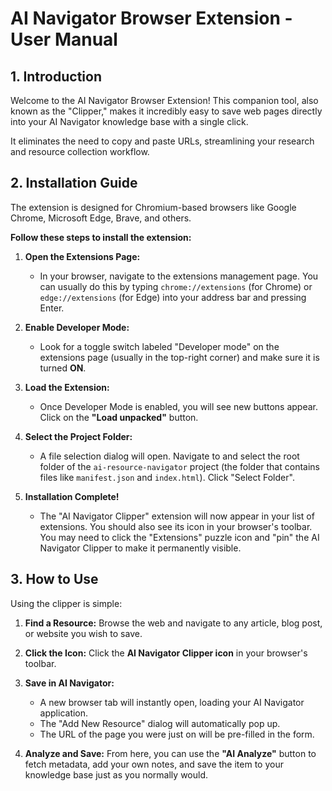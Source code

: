 # AI Navigator Browser Extension - User Manual

## 1. Introduction

Welcome to the AI Navigator Browser Extension! This companion tool, also known as the "Clipper," makes it incredibly easy to save web pages directly into your AI Navigator knowledge base with a single click.

It eliminates the need to copy and paste URLs, streamlining your research and resource collection workflow.

## 2. Installation Guide

The extension is designed for Chromium-based browsers like Google Chrome, Microsoft Edge, Brave, and others.

**Follow these steps to install the extension:**

1.  **Open the Extensions Page:**
    *   In your browser, navigate to the extensions management page. You can usually do this by typing `chrome://extensions` (for Chrome) or `edge://extensions` (for Edge) into your address bar and pressing Enter.

2.  **Enable Developer Mode:**
    *   Look for a toggle switch labeled "Developer mode" on the extensions page (usually in the top-right corner) and make sure it is turned **ON**.

3.  **Load the Extension:**
    *   Once Developer Mode is enabled, you will see new buttons appear. Click on the **"Load unpacked"** button.

4.  **Select the Project Folder:**
    *   A file selection dialog will open. Navigate to and select the root folder of the `ai-resource-navigator` project (the folder that contains files like `manifest.json` and `index.html`). Click "Select Folder".

5.  **Installation Complete!**
    *   The "AI Navigator Clipper" extension will now appear in your list of extensions. You should also see its icon in your browser's toolbar. You may need to click the "Extensions" puzzle icon and "pin" the AI Navigator Clipper to make it permanently visible.

## 3. How to Use

Using the clipper is simple:

1.  **Find a Resource:** Browse the web and navigate to any article, blog post, or website you wish to save.

2.  **Click the Icon:** Click the **AI Navigator Clipper icon** in your browser's toolbar.

3.  **Save in AI Navigator:**
    *   A new browser tab will instantly open, loading your AI Navigator application.
    *   The "Add New Resource" dialog will automatically pop up.
    *   The URL of the page you were just on will be pre-filled in the form.

4.  **Analyze and Save:** From here, you can use the **"AI Analyze"** button to fetch metadata, add your own notes, and save the item to your knowledge base just as you normally would.
